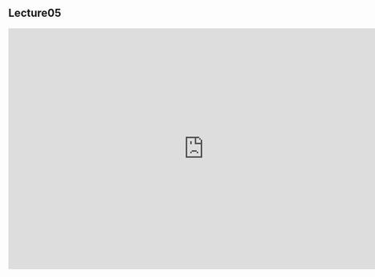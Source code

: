 ## Lecture05 

<iframe src="https://docs.google.com/presentation/d/1oQufo3nW2RGz8uTCfHjyFFlVLEs92Jg3rnAJWoSAw3o/embed?start=true&loop=true&delayms=30000" frameborder="0" width="780" height="480" allowfullscreen="true" mozallowfullscreen="true" webkitallowfullscreen="true"></iframe>